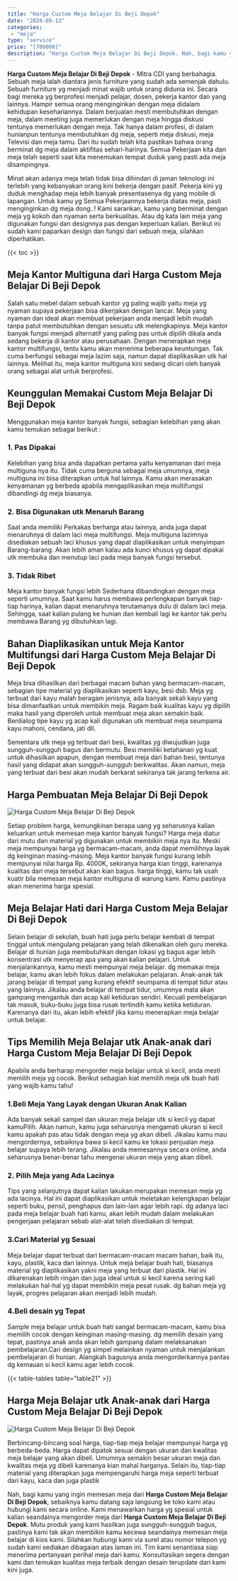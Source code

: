 ```yaml
---
title: "Harga Custom Meja Belajar Di Beji Depok"
date: "2024-09-13"
categories:
 - "meja"
type: "service"
price: "[700000]"
description: "Harga Custom Meja Belajar Di Beji Depok. Nah, bagi kamu yang ingin memesan meja dari **Harga Custom Meja Belajar Di Beji Depok**, sebaiknya kamu datang saja..."
---
```


**Harga Custom Meja Belajar Di Beji Depok** - Mitra CDI yang berbahagia. Sebuah meja ialah diantara jenis furniture yang sudah ada semenjak dahulu. Sebuah furniture yg menjadi minat wajib untuk orang didunia ini. Secara bagi mereka yg berprofesi menjadi pelajar, dosen, pekerja kantor dan yang lainnya. Hampir semua orang menginginkan dengan meja didalam kehidupan kesehariannya. Dalam berjualan mesti membutuhkan dengan meja, dalam meeting juga memerlukan dengan meja hingga diskusi tentunya memerlukan dengan meja. Tak hanya dalam profesi, di dalam hunianpun tentunya membutuhkan dg meja, seperti meja diskusi, meja Televisi dan meja tamu. Dari itu sudah telah kita pastikan bahwa orang berminat dg meja dalam aktifitas sehari-harinya. Semua Pekerjaan kita dan meja telah seperti saat kita menemukan tempat duduk yang pasti ada meja disampingnya.

Minat akan adanya meja telah tidak bisa dihindari di jaman teknologi ini terlebih yang kebanyakan orang kini bekerja dengan pasif. Pekerja kini yg duduk menghadap meja lebih banyak presentasenya dg yang mobile di lapangan. Untuk kamu yg Semua Pekerjaannya bekerja diatas meja, pasti menginginkan dg meja dong..! Kami sarankan, kamu yang berminat dengan meja yg kokoh dan nyaman serta berkualitas. Atau dg kata lain meja yang digunakan fungsi dan designnya pas dengan keperluan kalian. Berikut ini sudah kami paparkan design dan fungsi dari sebuah meja, silahkan diperhatikan.

{{< toc >}}

## Meja Kantor Multiguna dari Harga Custom Meja Belajar Di Beji Depok

Salah satu mebel dalam sebuah kantor yg paling wajib yaitu meja yg nyaman supaya pekerjaan bisa dikerjakan dengan lancar. Meja yang nyaman dan ideal akan membuat pekerjaan anda menjadi lebih mudah tanpa patut membutuhkan dengan sesuatu utk melengkapinya. Meja kantor banyak fungsi menjadi alternatif yang paling pas untuk dipilih dikala anda sedang bekerja di kantor atau perusahaan. Dengan menerapkan meja kantor multifungsi, tentu kamu akan menerima beberapa keuntungan. Tak cuma berfungsi sebagai meja lazim saja, namun dapat diaplikasikan utk hal lainnya. Melihat itu, meja kantor multiguna kini sedang dicari oleh banyak orang sebagai alat untuk berprofesi.

## Keunggulan Memakai Custom Meja Belajar Di Beji Depok

Menggunakan meja kantor banyak fungsi, sebagian kelebihan yang akan kamu temukan sebagai berikut :

### 1\. Pas Dipakai

Kelebihan yang bisa anda dapatkan pertama yaitu kenyamanan dari meja multiguna nya itu. Tidak cuma berguna sebagai meja umumnya, meja multiguna ini bisa diterapkan untuk hal lainnya. Kamu akan merasakan kenyamanan yg berbeda apabila mengaplikasikan meja multifungsi dibandingi dg meja biasanya.

### 2\. Bisa Digunakan utk Menaruh Barang

Saat anda memiliki Perkakas berharga atau lainnya, anda juga dapat menaruhnya di dalam laci meja multifungsi. Meja multiguna lazimnya disediakan sebuah laci khusus yang dapat diaplikasikan untuk menyimpan Barang-barang. Akan lebih aman kalau ada kunci khusus yg dapat dipakai utk membuka dan menutup laci pada meja banyak fungsi tersebut.

### 3\. Tidak Ribet

Meja kantor banyak fungsi lebih Sederhana dibandingkan dengan meja seperti umumnya. Saat kamu harus membawa perlengkapan banyak tiap-tiap harinya, kalian dapat menaruhnya terutamanya dulu di dalam laci meja. Sehingga, saat kalian pulang ke hunian dan kembali lagi ke kantor tak perlu membawa Barang yg dibutuhkan lagi.

## Bahan Diaplikasikan untuk Meja Kantor Multifungsi dari Harga Custom Meja Belajar Di Beji Depok

Meja bisa dihasilkan dari berbagai macam bahan yang bermacam-macam, sebagian tipe material yg diaplikasikan seperti kayu, besi dsb. Meja yg terbuat dari kayu malah beragam jenisnya, ada banyak sekali kayu yang bisa dimanfaatkan untuk membikin meja. Ragam baik kualitas kayu yg dipilih maka hasil yang diperoleh untuk membuat meja akan semakin baik. Berdialog tipe kayu yg acap kali digunakan utk membuat meja seumpama kayu mahoni, cendana, jati dll.

Sementara utk meja yg terbuat dari besi, kwalitas yg diwujudkan juga sungguh-sungguh bagus dan bermutu. Besi memiliki ketahanan yg kuat untuk dihasilkan apapun, dengan membuat meja dari bahan besi, tentunya hasil yang didapat akan sungguh-sungguh berkwalitas. Akan namun, meja yang terbuat dari besi akan mudah berkarat sekiranya tak jarang terkena air.

## Harga Pembuatan Meja Belajar Di Beji Depok

![Harga Custom Meja Belajar Di Beji Depok](/images/meja/meja-dewasa-003.jpg)

Setiap problem harga, kemungkinan berapa uang yg seharusnya kalian keluarkan untuk memesan meja kantor banyak fungsi? Harga meja diatur dari mutu dan material yg digunakan untuk membikin meja nya itu. Meski meja mempunyai harga yg bermacam-macam, anda dapat memilihnya layak dg keinginan masing-masing. Meja kantor banyak fungsi kurang lebih mempunyai nilai harga Rp. 4000K, sekiranya harga kian tinggi, karenanya kualitas dari meja tersebut akan kian bagus. harga tinggi, kamu tak usah kuatir bila memesan meja kantor multiguna di warung kami. Kamu pastinya akan menerima harga spesial.

## Meja Belajar Hati dari Harga Custom Meja Belajar Di Beji Depok

Selain belajar di sekolah, buah hati juga perlu belajar kembali di tempat tinggal untuk mengulang pelajaran yang telah dikenalkan oleh guru mereka. Belajar di hunian juga membutuhkan dengan lokasi yg bagus agar lebih konsentrasi utk menyerap apa yang akan kalian pelajari. Untuk menjalankannya, kamu mesti mempunyai meja belajar. dg memakai meja belajar, kamu akan lebih fokus dalam melakukan pelajaran. Anak-anak tak jarang belajar di tempat yang kurang efektif seumpama di tempat tidur atau yang lainnya. Jikalau anda belajar di tempat tidur, umumnya mata akan gampang mengantuk dan acap kali ketiduran sendiri. Kecuali pembelajaran tak masuk, buku-buku juga bisa rusak tertindih kamu ketika ketiduran. Karenanya dari itu, akan lebih efektif jika kamu menerapkan meja belajar untuk belajar.

## Tips Memilih Meja Belajar utk Anak-anak dari Harga Custom Meja Belajar Di Beji Depok

Apabila anda berharap mengorder meja belajar untuk si kecil, anda mesti memilih meja yg cocok. Berikut sebagian kiat memilih meja utk buah hati yang wajib kamu tahu!

### 1.Beli Meja Yang Layak dengan Ukuran Anak Kalian

Ada banyak sekali sampel dan ukuran meja belajar utk si kecil yg dapat kamuPilih. Akan namun, kamu juga seharusnya mengamati ukuran si kecil kamu apakah pas atau tidak dengan meja yg akan dibeli. Jikalau kamu mau mengordernya, sebaiknya bawa si kecil kamu ke lokasi penjualan meja belajar supaya lebih terang. Jikalau anda memesannya secara online, anda seharusnya benar-benar tahu mengenai ukuran meja yang akan dibeli.

### 2\. Pilih Meja yang Ada Lacinya

Tips yang selanjutnya dapat kalian lakukan merupakan memesan meja yg ada lacinya. Hal ini dapat diaplikasikan untuk meletakan kelengkapan belajar seperti buku, pensil, penghapus dan lain-lain agar lebih rapi. dg adanya laci pada meja belajar buah hati kamu, akan lebih mudah dalam melakukan pengerjaan pelajaran sebab alat-alat telah disediakan di tempat.

### 3.Cari Material yg Sesuai

Meja belajar dapat terbuat dari bermacam-macam macam bahan, baik itu, kayu, plastik, kaca dan lainnya. Untuk meja belajar buah hati, biasanya material yg diaplikasikan yakni meja yang terbuat dari plastik. Hal ini dikarenakan lebih ringan dan juga ideal untuk si kecil karena sering kali melakukan hal-hal yg dapat membikin meja pesat rusak. dg bahan meja yg layak, progres pelajaran akan menjadi lebih mudah.

### 4.Beli desain yg Tepat

Sample meja belajar untuk buah hati sangat bermacam-macam, kamu bisa memilih cocok dengan keinginan masing-masing. dg memilih desain yang tepat, pastinya anak anda akan lebih gampang dalam melaksanakan pembelajaran.Cari design yg simpel melainkan nyaman untuk menjalankan pembelajaran di hunian. Alangkah bagusnya anda mengorderkannya pantas dg kemauan si kecil kamu agar lebih cocok.

{{< table-tables table="table21" >}}

## Harga Meja Belajar utk Anak-anak dari Harga Custom Meja Belajar Di Beji Depok

![Harga Custom Meja Belajar Di Beji Depok](/images/meja/meja-anak-001.jpg)

Berbincang-bincang soal harga, tiap-tiap meja belajar mempunyai harga yg berbeda-beda. Harga dapat dipatok sesuai dengan ukuran dan kwalitas meja belajar yang akan dibeli. Umumnya semakin besar ukuran meja dan kwalitas meja yg dibeli karenanya kian mahal harganya. Selain itu, tiap-tiap material yang diterapkan juga mempengaruhi harga meja seperti terbuat dari kayu, kaca dan juga plastik

Nah, bagi kamu yang ingin memesan meja dari **Harga Custom Meja Belajar Di Beji Depok**, sebaiknya kamu datang saja langsung ke toko kami atau hubungi kami secara online. Kami menawarkan harga yg spesial untuk kalian seandainya mengorder meja dari **Harga Custom Meja Belajar Di Beji Depok**. Mutu produk yang kami hasilkan juga sungguh-sungguh bagus, pastinya kami tak akan membikin kamu kecewa seandainya memesan meja belajar di kios kami. Silahkan hubungi kami via surel atau nomor telepon yg sudah kami sediakan dibagaian atas laman ini. Tim kami senantiasa siap menerima pertanyaan perihal meja dari kamu. Konsultasikan segera dengan kami dan temukan kualitas meja terbaik dengan desain terupdate dari kami kini juga.

